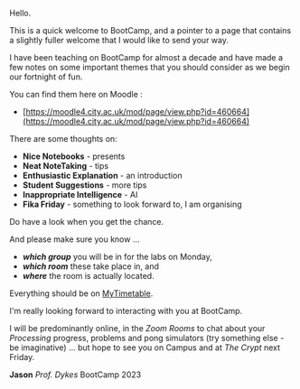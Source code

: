 Hello.

This is a quick welcome to BootCamp, and a pointer to a page that contains a slightly fuller welcome that I would like to send your way.

I have been teaching on BootCamp for almost a decade and have made a few notes on some important themes that you should consider as we begin our fortnight of fun.

You can find them here on Moodle :

- [https://moodle4.city.ac.uk/mod/page/view.php?id=460664](https://moodle4.city.ac.uk/mod/page/view.php?id=460664)

There are some thoughts on:

- **Nice Notebooks** - presents
- **Neat NoteTaking** - tips
- **Enthusiastic Explanation** - an introduction
- **Student Suggestions** - more tips
- **Inappropriate Intelligence** - AI
- **Fika Friday** - something to look forward to, I am organising

Do have a look when you get the chance.

And please make sure you know ...

- **_which group_** you will be in for the labs on Monday,
- **_which room_** these take place in, and
- **_where_** the room is actually located.

Everything should be on [MyTimetable](https://mytimetable.city.ac.uk/).

I'm really looking forward to interacting with you at BootCamp.

I will be predominantly online, in the _Zoom Rooms_ to chat about your _Processing_ progress, problems and pong simulators (try something else - be imaginative) ... but hope to see you on Campus and at _The Crypt_ next Friday.

**Jason**
_Prof. Dykes_
BootCamp 2023
